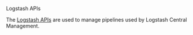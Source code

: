 Logstash APIs

The [Logstash APIs](https://www.elastic.co/guide/en/elasticsearch/reference/master/logstash-apis.html) are used to
manage pipelines used by Logstash Central Management.
